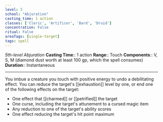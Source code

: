 ```yaml
---
level: 5
school: "Abjuration"
casting_time: 1 action
classes: ['Cleric', 'Artificer', 'Bard', 'Druid']
concentration: False
ritual: False
areaTags: [single-target]
tags: spell
---
```


_5th-level Abjuration_
**Casting Time**:: 1 action
**Range**:: Touch
**Components**:: V, S, M (diamond dust worth at least 100 gp, which the spell consumes)
**Duration**:: Instantaneous

---

You imbue a creature you touch with positive energy to undo a debilitating effect. You can reduce the target's [[exhaustion]] level by one, or end one of the following effects on the target:


- One effect that [[charmed]] or [[petrified]] the target
- One curse, including the target's attunement to a cursed magic item
- Any reduction to one of the target's ability scores
- One effect reducing the target's hit point maximum



